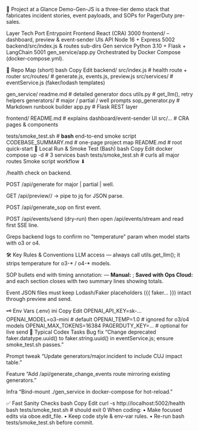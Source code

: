 🏁 Project at a Glance
Demo-Gen-JS is a three-tier demo stack that fabricates incident stories, event payloads, and SOPs for PagerDuty pre-sales.


Layer	Tech	Port	Entrypoint
Frontend	React (CRA)	3000	frontend/ – dashboard, preview & event-sender UIs
API	Node 16 + Express	5002	backend/src/index.js & routes sub-dirs
Gen service	Python 3.10 + Flask + LangChain	5001	gen_service/app.py
Orchestrated by Docker Compose (docker-compose.yml).

📂 Repo Map (short)
bash
Copy
Edit
backend/
  src/index.js            # health route + router
  src/routes/             # generate.js, events.js, preview.js
  src/services/           # eventService.js (faker/lodash templates)

gen_service/
  readme.md               # detailed generator docs
  utils.py                # get_llm(), retry helpers
  generators/             # major / partial / well prompts
  sop_generator.py        # Markdown runbook builder
  app.py                  # Flask REST layer

frontend/
  README.md               # explains dashboard/event-sender UI
  src/…                   # CRA pages & components

tests/smoke_test.sh       # **bash** end-to-end smoke script
CODEBASE_SUMMARY.md       # one-page project map
README.md                 # root quick-start
🔧 Local Run & Smoke Test (Bash)
bash
Copy
Edit
docker compose up -d        # 3 services
bash tests/smoke_test.sh    # curls all major routes
Smoke script workflow ⬇︎

/health check on backend.

POST /api/generate for major | partial | well.

GET /api/preview/<org>/<file> → pipe to jq for JSON parse.

POST /api/generate_sop on first event.

POST /api/events/send (dry-run) then open /api/events/stream and read first SSE line.

Greps backend logs to confirm no "temperature" param when model starts with o3 or o4.

🛠 Key Rules & Conventions
LLM access — always call utils.get_llm(); it strips temperature for o3-* / o4-* models.

SOP bullets end with timing annotation:
— **Manual:** <N min>; **Saved with Ops Cloud:** <N min>
and each section closes with two summary lines showing totals.

Event JSON files must keep Lodash/Faker placeholders ({{ faker… }}) intact through preview and send.

🗝 Env Vars (.env)
ini
Copy
Edit
OPENAI_API_KEY=sk-…
OPENAI_MODEL=o3-mini          # default
OPENAI_TEMP=1.0               # ignored for o3/o4 models
OPENAI_MAX_TOKENS=16384
PAGERDUTY_KEY=…               # optional for live send
🤖 Typical Codex Tasks
Bug fix
“Change deprecated faker.datatype.uuid() to faker.string.uuid() in eventService.js; ensure smoke_test.sh passes.”

Prompt tweak
“Update generators/major.incident to include CUJ impact table.”

Feature
“Add /api/generate_change_events route mirroring existing generators.”

Infra
“Bind-mount ./gen_service in docker-compose for hot-reload.”

✅ Fast Sanity Checks
bash
Copy
Edit
curl -s http://localhost:5002/health
bash tests/smoke_test.sh   # should exit 0
When coding:
• Make focused edits via oboe.edit_file.
• Keep code style & env-var rules.
• Re-run bash tests/smoke_test.sh before commit.